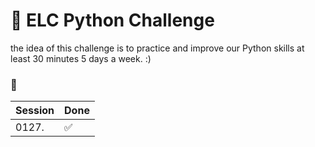 # 🍵 ELC Python Challenge

the idea of this challenge is to practice and improve our Python skills at least 30 minutes 5 days a week. :)

### 🐍

|Session|Done|
|-------|----|
|0127.  | ✅ |

